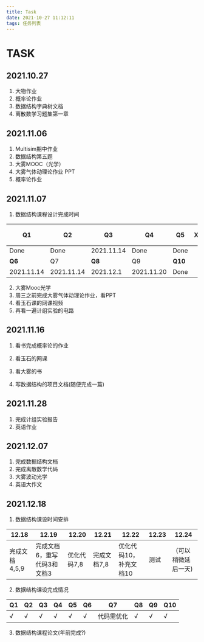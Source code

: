 ```yaml
---
title: Task
date: 2021-10-27 11:12:11
tags: 任务列表
---
```


# TASK

## 2021.10.27

1. 大物作业
2. 概率论作业
3. 数据结构字典树文档
4. 离散数学习题集第一章

## 2021.11.06

1. Multisim期中作业
2. 数据结构第五题
3. 大雾MOOC（光学）
4. 大雾气体动理论作业 PPT
5. 概率论作业

## 2021.11.07

1. 数据结构课程设计完成时间

| **Q1**     | **Q2**     | **Q3**     | **Q4**     | **Q5**  | **XXX** | **Q3加入其他算法** | **Q10优化** |
| ---------- | ---------- | ---------- | ---------- | ------- | ------- | ------------------ | ----------- |
| Done       | Done       | 2021.11.14 | Done       | Done    |         | 2021.12.01         | 2021.11.20  |
| **Q6**     | Q7         | **Q8**     | Q9         | **Q10** |         | **Q4多线程**       | **FINAL**   |
| 2021.11.14 | 2021.11.14 | 2021.12.1  | 2021.11.20 | Done    |         | 2021.12.01         | 2021.12.11  |

2. 大雾Mooc光学
3. 周三之前完成大雾气体动理论作业，看PPT
4. 看玉石课的网课视频
5. 再看一遍计组实验的电路

## 2021.11.16

1. 看书完成概率论的作业

2. 看玉石的网课

3. 看大雾的书

4. 写数据结构的项目文档(随便完成一篇)

## 2021.11.28
1. 完成计组实验报告
2. 英语作业

## 2021.12.07

1. 完成数据结构文档
2. 完成离散数学代码
3. 大雾波动光学
4. 英语大作文

## 2021.12.18

1. 数据结构课设时间安排

| 12.18         | 12.19                       | 12.20       | 12.21       | 12.22                  | 12.23 | 12.24               |
| ------------- | --------------------------- | ----------- | ----------- | ---------------------- | ----- | ------------------- |
| 完成文档4,5,9 | 完成文档6，重写代码3和文档3 | 优化代码7,8 | 完成文档7,8 | 优化代码10，补充文档10 | 测试  | （可以稍微延后一天) |

2. 数据结构课设完成情况

| Q1   | Q2   | Q3   | Q4   | Q5   | Q6   | Q7         | Q8   | Q9   | Q10  |
| ---- | ---- | ---- | ---- | ---- | ---- | ---------- | ---- | ---- | ---- |
| √    | √    | √    | √    | √    | √    | 代码需优化 | √    | √    | √    |

3. 数据结构课程论文(年前完成?)
